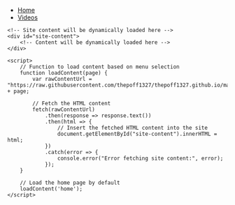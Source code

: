 <!DOCTYPE html>
<html lang="en">
<head>
    <meta charset="UTF-8">
    <meta name="viewport" content="width=device-width, initial-scale=1.0">
    <title>Site Content</title>
</head>
<body>
    <!-- Menu -->
    <div id="menu">
        <ul>
            <li><a href="#" onclick="loadContent('home')">Home</a></li>
            <li><a href="#" onclick="loadContent('videos')">Videos</a></li>
            <!-- Add more menu items as needed -->
        </ul>
    </div>

    <!-- Site content will be dynamically loaded here -->
    <div id="site-content">
        <!-- Content will be dynamically loaded here -->
    </div>

    <script>
        // Function to load content based on menu selection
        function loadContent(page) {
            var rawContentUrl = "https://raw.githubusercontent.com/thepoff1327/thepoff1327.github.io/main/" + page;

            // Fetch the HTML content
            fetch(rawContentUrl)
                .then(response => response.text())
                .then(html => {
                    // Insert the fetched HTML content into the site
                    document.getElementById("site-content").innerHTML = html;
                })
                .catch(error => {
                    console.error("Error fetching site content:", error);
                });
        }

        // Load the home page by default
        loadContent('home');
    </script>
</body>
</html>
